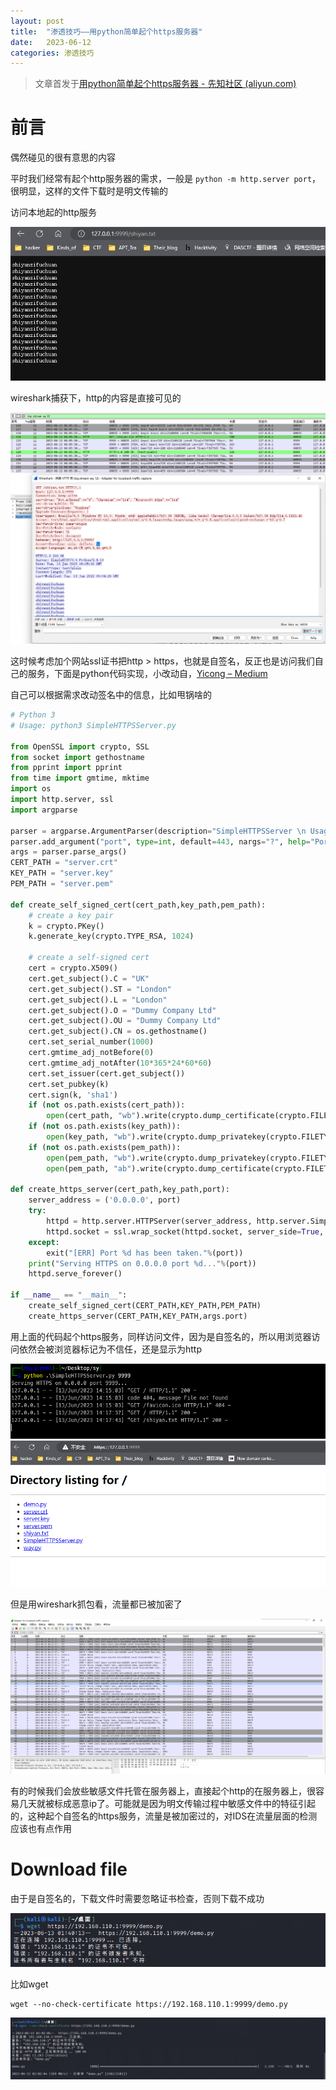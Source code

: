 ```yaml
---
layout: post
title:  "渗透技巧——用python简单起个https服务器"
date:   2023-06-12
categories: 渗透技巧
---
```




> 文章首发于[用python简单起个https服务器 - 先知社区 (aliyun.com)](https://xz.aliyun.com/t/12605)

# 前言

偶然碰见的很有意思的内容

平时我们经常有起个http服务器的需求，一般是 `python -m http.server port`，很明显，这样的文件下载时是明文传输的

访问本地起的http服务

<img src="/img/image-20230613140607581.png" alt="image-20230613140607581"  />

wireshark捕获下，http的内容是直接可见的

<img src="/img/image-20230613140735449.png" alt="image-20230613140735449" style="zoom: 67%;" />



这时候考虑加个网站ssl证书把http > https，也就是自签名，反正也是访问我们自己的服务，下面是python代码实现，小改动自，[Yicong – Medium](https://ohyicong.medium.com/how-to-create-a-https-server-with-one-liner-of-code-655e7e28ccd)

自己可以根据需求改动签名中的信息，比如甩锅啥的

```python
# Python 3
# Usage: python3 SimpleHTTPSServer.py

from OpenSSL import crypto, SSL
from socket import gethostname
from pprint import pprint
from time import gmtime, mktime
import os
import http.server, ssl
import argparse

parser = argparse.ArgumentParser(description="SimpleHTTPSServer \n Usage: python3 SimpleHTTPSServer.py 443")
parser.add_argument("port", type=int, default=443, nargs="?", help="Port Number, default is 443")
args = parser.parse_args()
CERT_PATH = "server.crt"
KEY_PATH = "server.key"
PEM_PATH = "server.pem"

def create_self_signed_cert(cert_path,key_path,pem_path):
    # create a key pair
    k = crypto.PKey()
    k.generate_key(crypto.TYPE_RSA, 1024)

    # create a self-signed cert
    cert = crypto.X509()
    cert.get_subject().C = "UK"
    cert.get_subject().ST = "London"
    cert.get_subject().L = "London"
    cert.get_subject().O = "Dummy Company Ltd"
    cert.get_subject().OU = "Dummy Company Ltd"
    cert.get_subject().CN = os.gethostname()
    cert.set_serial_number(1000)
    cert.gmtime_adj_notBefore(0)
    cert.gmtime_adj_notAfter(10*365*24*60*60)
    cert.set_issuer(cert.get_subject())
    cert.set_pubkey(k)
    cert.sign(k, 'sha1')
    if (not os.path.exists(cert_path)):
        open(cert_path, "wb").write(crypto.dump_certificate(crypto.FILETYPE_PEM, cert))
    if (not os.path.exists(key_path)):
        open(key_path, "wb").write(crypto.dump_privatekey(crypto.FILETYPE_PEM, k))
    if (not os.path.exists(pem_path)):
        open(pem_path, "wb").write(crypto.dump_privatekey(crypto.FILETYPE_PEM, k))
        open(pem_path, "ab").write(crypto.dump_certificate(crypto.FILETYPE_PEM, cert))
    
def create_https_server(cert_path,key_path,port):
    server_address = ('0.0.0.0', port)
    try:
        httpd = http.server.HTTPServer(server_address, http.server.SimpleHTTPRequestHandler)
        httpd.socket = ssl.wrap_socket(httpd.socket, server_side=True, certfile='server.pem', ssl_version=ssl.PROTOCOL_TLS)
    except:
        exit("[ERR] Port %d has been taken."%(port))
    print("Serving HTTPS on 0.0.0.0 port %d..."%(port))
    httpd.serve_forever()
    
if __name__ == "__main__":
    create_self_signed_cert(CERT_PATH,KEY_PATH,PEM_PATH)
    create_https_server(CERT_PATH,KEY_PATH,args.port)
```

用上面的代码起个https服务，同样访问文件，因为是自签名的，所以用浏览器访问依然会被浏览器标记为不信任，还是显示为http

<img src="/img/image-20230613145420949.png" alt="image-20230613145420949"  />

<img src="/img/image-20230613141549693.png" alt="image-20230613141549693" style="zoom: 80%;" />

但是用wireshark抓包看，流量都已被加密了

<img src="/img/image-20230613141909325.png" alt="image-20230613141909325" style="zoom: 67%;" />





有的时候我们会放些敏感文件托管在服务器上，直接起个http的在服务器上，很容易几天就被标成恶意ip了。可能就是因为明文传输过程中敏感文件中的特征引起的，这种起个自签名的https服务，流量是被加密过的，对IDS在流量层面的检测应该也有点作用

# Download file



由于是自签名的，下载文件时需要忽略证书检查，否则下载不成功

<img src="/img/image-20230613134029212.png" alt="image-20230613134029212"  />

比如wget

```
wget --no-check-certificate https://192.168.110.1:9999/demo.py
```

<img src="/img/image-20230613144331303.png" alt="image-20230613144331303"  />
